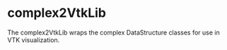# complex2VtkLib

The complex2VtkLib wraps the complex DataStructure classes for use in VTK visualization.